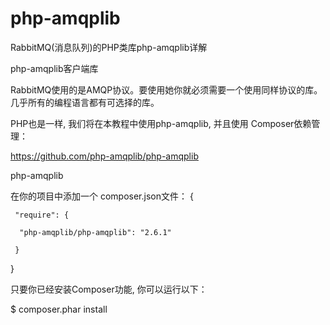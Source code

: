 # php-amqplib
RabbitMQ(消息队列)的PHP类库php-amqplib详解


php-amqplib客户端库

RabbitMQ使用的是AMQP协议。要使用她你就必须需要一个使用同样协议的库。几乎所有的编程语言都有可选择的库。

PHP也是一样, 我们将在本教程中使用php-amqplib, 并且使用 Composer依赖管理：

https://github.com/php-amqplib/php-amqplib

php-amqplib

在你的项目中添加一个 composer.json文件：
{

	 "require": {
	 
	  "php-amqplib/php-amqplib": "2.6.1"
	  
	 }
	 
}

只要你已经安装Composer功能, 你可以运行以下：

$ composer.phar install
